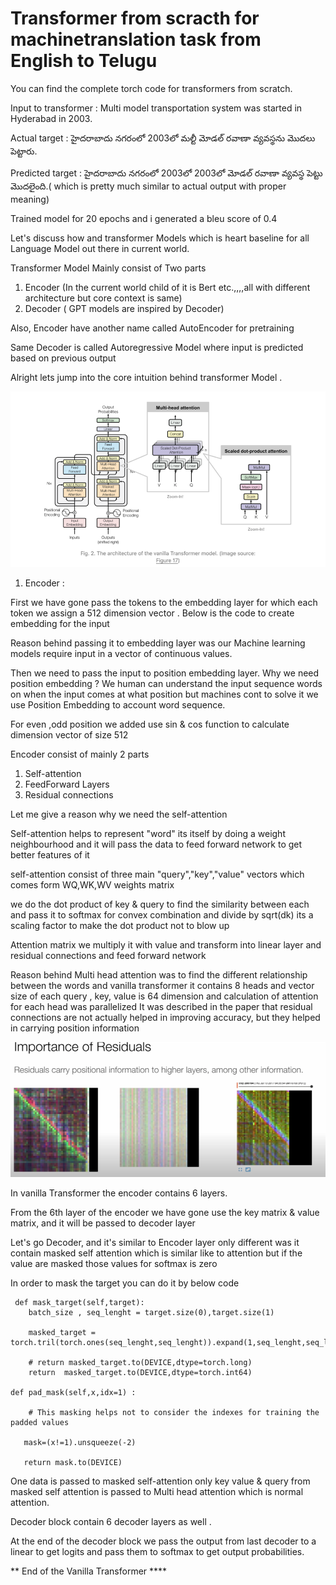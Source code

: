 # Transformer from scracth for machinetranslation task from English to Telugu


You can find the complete torch code for transformers from scratch.


Input to transformer : Multi model transportation system was started in Hyderabad in 2003.

Actual target : హైదరాబాదు నగరంలో 2003లో మల్టీ మోడల్ రవాణా వ్యవస్థను మొదలు పెట్టారు.

Predicted target : హైదరాబాదు నగరంలో 2003లో 2003లో మోడల్ రవాణా వ్యవస్థ పెట్టు మొదలైంది.( which is pretty much similar to actual output with proper meaning)


Trained model for 20 epochs and i generated a bleu score of 0.4

Let's discuss how and transformer Models which is heart baseline for all Language Model out there in current world.

Transformer Model Mainly consist of Two parts 

1) Encoder (In the current world child of it is Bert etc.,,,,all with different architecture but core context is same)
2) Decoder ( GPT models are inspired by Decoder)

Also, Encoder have another name called AutoEncoder for pretraining 

Same Decoder is called Autoregressive Model where input is predicted based on previous output 

Alright lets jump into the core intuition behind transformer Model .


![img.png](img.png)


1) Encoder :


First we have gone pass the tokens to the embedding layer for which each token we assign a 512 dimension vector . Below is the code to create embedding for the input 

Reason behind passing it to embedding layer was our Machine learning models require input in a vector of continuous values.

Then we need to pass the input to position embedding layer. Why we need position embedding ? We human can understand the input sequence words on when the input comes at what position but machines cont to solve it we use Position Embedding to account word sequence.

For even ,odd position we added use sin & cos function to calculate dimension vector of size 512 

Encoder consist of mainly 2 parts 

1) Self-attention 
2) FeedForward Layers
3) Residual connections 

Let me give a reason why we need the self-attention 

Self-attention helps to represent "word" its itself by doing a weight neighbourhood and it will pass the data to feed forward network to get better features of it 

self-attention consist of three main "query","key","value" vectors which comes form WQ,WK,WV weights matrix 

we do the dot product of key & query to find the similarity between each and pass it to softmax for convex combination and divide by sqrt(dk)  its a scaling factor to make the dot product not to blow up 

Attention matrix we multiply it with value and transform into linear layer and residual connections and feed forward network 

Reason behind Multi head attention was to find the different relationship between the words and vanilla transformer it contains 8 heads and vector size of each query , key, value is 64 dimension and calculation of attention for each head was parallelized 
It was described in the paper that residual connections are not actually helped in improving accuracy, but they helped in carrying position information 

![img_2.png](img_2.png)


In vanilla Transformer the encoder contains 6 layers.

From the 6th layer of the encoder we have gone use the key matrix & value matrix, and it will be passed to decoder layer 

Let's go Decoder, and it's similar to Encoder layer only different was it contain masked self attention which is similar like to attention but if the value are masked those values for softmax is zero 

In order to mask the target you can do it by below code 

     def mask_target(self,target):
        batch_size , seq_lenght = target.size(0),target.size(1)

        masked_target = torch.tril(torch.ones(seq_lenght,seq_lenght)).expand(1,seq_lenght,seq_lenght)

        # return masked_target.to(DEVICE,dtype=torch.long)
        return  masked_target.to(DEVICE,dtype=torch.int64)

    def pad_mask(self,x,idx=1) :

        # This masking helps not to consider the indexes for training the padded values 

       mask=(x!=1).unsqueeze(-2)

       return mask.to(DEVICE)

One data is passed to masked self-attention only key value  & query from masked self attention is passed to Multi head attention which is normal attention.

Decoder block contain 6 decoder layers as well .

At the end of the decoder block we pass the output from last decoder to a linear to get logits and pass them to softmax to get output probabilities.

** End of the Vanilla Transformer ****